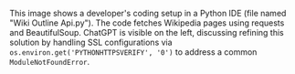 This image shows a developer's coding setup in a Python IDE (file named "Wiki Outline Api.py"). The code fetches Wikipedia pages using requests and BeautifulSoup. ChatGPT is visible on the left, discussing refining this solution by handling SSL configurations via `os.environ.get('PYTHONHTTPSVERIFY', '0')` to address a common `ModuleNotFoundError`.